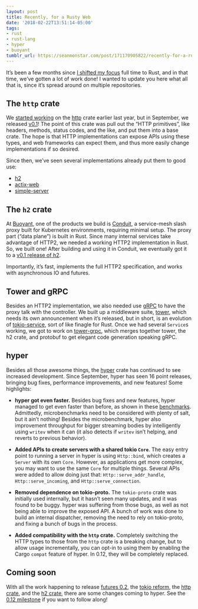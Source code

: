 ```yaml
---
layout: post
title: Recently, for a Rusty Web
date: '2018-02-22T13:51:14-05:00'
tags:
- rust
- rust-lang
- hyper
- buoyant
tumblr_url: https://seanmonstar.com/post/171170905822/recently-for-a-rusty-web
---
```

It’s been a few months since [I shifted my focus](http://seanmonstar.com/blog/bye-mozilla-hello-buoyant/) full time to Rust, and in that time, we’ve gotten a lot of work done! I wanted to update you here what all that is, since it’s spread around on multiple repositories.

## The `http` crate

We [started working](https://users.rust-lang.org/t/announcing-the-http-crate/12123) on the [http](https://crates.io/crates/http) crate earlier last year, but in September, we released [v0.1](https://crates.io/crates/http)! The point of this crate was pull out the “HTTP primitives”, like headers, methods, status codes, and the like, and put them into a base crate. The hope is that HTTP implementations can expose APIs using these types, and web frameworks can expect them, and thus more easily change implementations if so desired.

Since then, we’ve seen several implementations already put them to good use:

- [h2](https://crates.io/crates/h2)
- [actix-web](https://crates.io/crates/actix-web)
- [simple-server](https://crates.io/crates/simple-server)

## The `h2` crate

At [Buoyant](https://buoyant.io), one of the products we build is [Conduit](https://conduit.io), a service-mesh slash proxy built for Kubernetes environments, requiring minimal setup. The proxy part (“data plane”) is built in Rust. Since many internal services take advantage of HTTP2, we needed a working HTTP2 implementation in Rust. So, we built one! After building and using it in Conduit, we eventually got it to a [v0.1 release of h2](https://crates.io/crates/h2).

Importantly, it’s fast, implements the full HTTP2 specification, and works with asynchronous IO and futures.

## Tower and gRPC

Besides an HTTP2 implementation, we also needed use [gRPC](https://grpc.io) to have the proxy talk with the controller. We built up a middleware suite, [tower](https://github.com/tower-rs/tower), which needs its own announcement when it’s released, but in short, is an evolution of [tokio-service](https://crates.io/crates/tokio-service), sort of like finagle for Rust. Once we had several `Service`s working, we got to work on [tower-grpc](https://github.com/tower-rs/tower-grpc), which merges together tower, the h2 crate, and protobuf to get elegant code generation speaking gRPC.

## hyper

Besides all those awesome things, the [hyper](https://hyper.rs) crate has continued to see increased development. Since September, hyper has seen 16 point releases, bringing bug fixes, performance improvements, and new features! Some highlights:

- **hyper got even faster.** Besides bug fixes and new features, hyper managed to get even faster than before, as shown in these [benchmarks](https://www.techempower.com/benchmarks/#section=data-r15&hw=ph&test=plaintext). Admittedly, microbenchmarks need to be considered with plenty of salt, but it ain’t nothing! Besides the microbenchmark, hyper also improvement throughput for bigger streaming bodies by intelligently using `writev` when it can (it also detects if `writev` isn’t helping, and reverts to previous behavior).
- **Added APIs to create servers with a shared tokio `Core`**. The easy entry point to running a server in hyper is using `Http::bind`, which creates a `Server` with its own `Core`. However, as applications get more complex, you may want to use the same `Core` for multiple things. Several APIs were added to allow doing just that: `Http::serve_addr_handle`, `Http::serve_incoming`, and `Http::serve_connection`.

- **Removed dependence on tokio-proto.** The `tokio-proto` crate was initially used internally, but it hasn’t seen many updates, and it was found to be buggy. hyper was suffering from those bugs, as well as not being able to improve the exposed API. A bunch of work was done to build an internal dispatcher, removing the need to rely on tokio-proto, and fixing a bunch of bugs in the process.
- **Added compatibility with the `http` crate.** Completely switching the HTTP types to those from the `http` crate is a breaking change, but to allow usage incrementally, you can opt-in to using them by enabling the Cargo `compat` feature of hyper. In 0.12, they will be completely replaced.

## Coming soon

With all the work happening to release [futures 0.2](https://github.com/rust-lang-nursery/futures-rfcs/blob/master/futures-02.md), the [tokio reform](https://tokio.rs/blog/2018-02-tokio-reform-shipped/), the [http crate](https://crates.io/crates/http), and the [h2 crate](https://crates.io/crates/h2), there are some changes coming to hyper. See the [0.12 milestone](https://github.com/hyperium/hyper/milestone/4) if you want to follow along!

